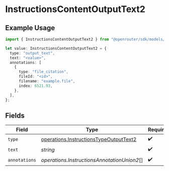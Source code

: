 # InstructionsContentOutputText2

## Example Usage

```typescript
import { InstructionsContentOutputText2 } from "@openrouter/sdk/models/operations";

let value: InstructionsContentOutputText2 = {
  type: "output_text",
  text: "<value>",
  annotations: [
    {
      type: "file_citation",
      fileId: "<id>",
      filename: "example.file",
      index: 6521.93,
    },
  ],
};
```

## Fields

| Field                                                                                            | Type                                                                                             | Required                                                                                         | Description                                                                                      |
| ------------------------------------------------------------------------------------------------ | ------------------------------------------------------------------------------------------------ | ------------------------------------------------------------------------------------------------ | ------------------------------------------------------------------------------------------------ |
| `type`                                                                                           | [operations.InstructionsTypeOutputText2](../../models/operations/instructionstypeoutputtext2.md) | :heavy_check_mark:                                                                               | N/A                                                                                              |
| `text`                                                                                           | *string*                                                                                         | :heavy_check_mark:                                                                               | N/A                                                                                              |
| `annotations`                                                                                    | *operations.InstructionsAnnotationUnion2*[]                                                      | :heavy_check_mark:                                                                               | N/A                                                                                              |